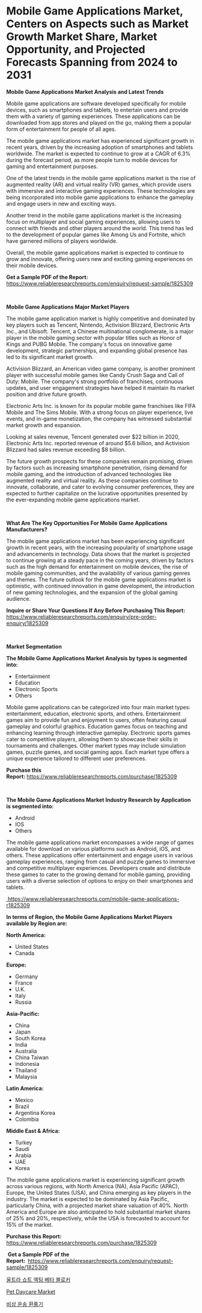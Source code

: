 <p><h1>Mobile Game Applications Market, Centers on Aspects such as Market Growth Market Share, Market Opportunity, and Projected Forecasts Spanning from 2024 to 2031</h1></p><p><strong>Mobile Game Applications Market Analysis and Latest Trends</strong></p>
<p><p>Mobile game applications are software developed specifically for mobile devices, such as smartphones and tablets, to entertain users and provide them with a variety of gaming experiences. These applications can be downloaded from app stores and played on the go, making them a popular form of entertainment for people of all ages.</p><p>The mobile game applications market has experienced significant growth in recent years, driven by the increasing adoption of smartphones and tablets worldwide. The market is expected to continue to grow at a CAGR of 6.3% during the forecast period, as more people turn to mobile devices for gaming and entertainment purposes.</p><p>One of the latest trends in the mobile game applications market is the rise of augmented reality (AR) and virtual reality (VR) games, which provide users with immersive and interactive gaming experiences. These technologies are being incorporated into mobile game applications to enhance the gameplay and engage users in new and exciting ways.</p><p>Another trend in the mobile game applications market is the increasing focus on multiplayer and social gaming experiences, allowing users to connect with friends and other players around the world. This trend has led to the development of popular games like Among Us and Fortnite, which have garnered millions of players worldwide.</p><p>Overall, the mobile game applications market is expected to continue to grow and innovate, offering users new and exciting gaming experiences on their mobile devices.</p></p>
<p><strong>Get a Sample PDF of the Report:&nbsp;</strong> <a href="https://www.reliableresearchreports.com/enquiry/request-sample/1825309">https://www.reliableresearchreports.com/enquiry/request-sample/1825309</a></p>
<p>&nbsp;</p>
<p><strong>Mobile Game Applications Major Market Players</strong></p>
<p><p>The mobile game application market is highly competitive and dominated by key players such as Tencent, Nintendo, Activision Blizzard, Electronic Arts Inc., and Ubisoft. Tencent, a Chinese multinational conglomerate, is a major player in the mobile gaming sector with popular titles such as Honor of Kings and PUBG Mobile. The company's focus on innovative game development, strategic partnerships, and expanding global presence has led to its significant market growth.</p><p>Activision Blizzard, an American video game company, is another prominent player with successful mobile games like Candy Crush Saga and Call of Duty: Mobile. The company's strong portfolio of franchises, continuous updates, and user engagement strategies have helped it maintain its market position and drive future growth.</p><p>Electronic Arts Inc. is known for its popular mobile game franchises like FIFA Mobile and The Sims Mobile. With a strong focus on player experience, live events, and in-game monetization, the company has witnessed substantial market growth and expansion.</p><p>Looking at sales revenue, Tencent generated over $22 billion in 2020, Electronic Arts Inc. reported revenue of around $5.6 billion, and Activision Blizzard had sales revenue exceeding $8 billion.</p><p>The future growth prospects for these companies remain promising, driven by factors such as increasing smartphone penetration, rising demand for mobile gaming, and the introduction of advanced technologies like augmented reality and virtual reality. As these companies continue to innovate, collaborate, and cater to evolving consumer preferences, they are expected to further capitalize on the lucrative opportunities presented by the ever-expanding mobile game applications market.</p></p>
<p>&nbsp;</p>
<p><strong>What Are The Key Opportunities For Mobile Game Applications Manufacturers?</strong></p>
<p><p>The mobile game applications market has been experiencing significant growth in recent years, with the increasing popularity of smartphone usage and advancements in technology. Data shows that the market is projected to continue growing at a steady pace in the coming years, driven by factors such as the high demand for entertainment on mobile devices, the rise of mobile gaming communities, and the availability of various gaming genres and themes. The future outlook for the mobile game applications market is optimistic, with continued innovation in game development, the introduction of new gaming technologies, and the expansion of the global gaming audience.</p></p>
<p><strong>Inquire or Share Your Questions If Any Before Purchasing This Report:</strong> <a href="https://www.reliableresearchreports.com/enquiry/pre-order-enquiry/1825309">https://www.reliableresearchreports.com/enquiry/pre-order-enquiry/1825309</a></p>
<p>&nbsp;</p>
<p><strong>Market Segmentation</strong></p>
<p><strong>The Mobile Game Applications Market Analysis by types is segmented into:</strong></p>
<p><ul><li>Entertainment</li><li>Education</li><li>Electronic Sports</li><li>Others</li></ul></p>
<p><p>Mobile game applications can be categorized into four main market types: entertainment, education, electronic sports, and others. Entertainment games aim to provide fun and enjoyment to users, often featuring casual gameplay and colorful graphics. Education games focus on teaching and enhancing learning through interactive gameplay. Electronic sports games cater to competitive players, allowing them to showcase their skills in tournaments and challenges. Other market types may include simulation games, puzzle games, and social gaming apps. Each market type offers a unique experience tailored to different user preferences.</p></p>
<p><strong>Purchase this Report:&nbsp;</strong><a href="https://www.reliableresearchreports.com/purchase/1825309">https://www.reliableresearchreports.com/purchase/1825309</a></p>
<p>&nbsp;</p>
<p><strong>The Mobile Game Applications Market Industry Research by Application is segmented into:</strong></p>
<p><ul><li>Android</li><li>IOS</li><li>Others</li></ul></p>
<p><p>The mobile game applications market encompasses a wide range of games available for download on various platforms such as Android, iOS, and others. These applications offer entertainment and engage users in various gameplay experiences, ranging from casual and puzzle games to immersive and competitive multiplayer experiences. Developers create and distribute these games to cater to the growing demand for mobile gaming, providing users with a diverse selection of options to enjoy on their smartphones and tablets.</p></p>
<p><a href="https://www.reliableresearchreports.com/mobile-game-applications-r1825309">&nbsp;https://www.reliableresearchreports.com/mobile-game-applications-r1825309</a></p>
<p><strong>In terms of Region, the Mobile Game Applications Market Players available by Region are:</strong></p>
<p>
    <p> <strong> North America: </strong>
        <ul>
            <li>United States</li>
            <li>Canada</li>
        </ul>
        </p> 
    <p> <strong> Europe: </strong>
        <ul>
            <li>Germany</li>
            <li>France</li>
            <li>U.K.</li>
            <li>Italy</li>
            <li>Russia</li>
        </ul>
        </p> 
    <p> <strong> Asia-Pacific: </strong>
        <ul>
            <li>China</li>
            <li>Japan</li>
            <li>South Korea</li>
            <li>India</li>
            <li>Australia</li>
            <li>China Taiwan</li>
            <li>Indonesia</li>
            <li>Thailand</li>
            <li>Malaysia</li>
        </ul>
        </p> 
    <p> <strong> Latin America: </strong>
        <ul>
            <li>Mexico</li>
            <li>Brazil</li>
            <li>Argentina Korea</li>
            <li>Colombia</li>
        </ul>
        </p> 
    <p> <strong> Middle East & Africa: </strong>
        <ul>
            <li>Turkey</li>
            <li>Saudi</li>
            <li>Arabia</li>
            <li>UAE</li>
            <li>Korea</li>
        </ul>
    </p>
    </p>
<p><p>The mobile game applications market is experiencing significant growth across various regions, with North America (NA), Asia Pacific (APAC), Europe, the United States (USA), and China emerging as key players in the industry. The market is expected to be dominated by Asia Pacific, particularly China, with a projected market share valuation of 40%. North America and Europe are also anticipated to hold substantial market shares of 25% and 20%, respectively, while the USA is forecasted to account for 15% of the market.</p></p>
<p><strong>Purchase this Report: </strong><a href="https://www.reliableresearchreports.com/purchase/1825309">https://www.reliableresearchreports.com/purchase/1825309</a></p>
<p>&nbsp;<strong>Get a Sample PDF of the Report:&nbsp;&nbsp;</strong><a href="https://www.reliableresearchreports.com/enquiry/request-sample/1825309">https://www.reliableresearchreports.com/enquiry/request-sample/1825309</a></p>
<p><strong></strong></p>
<p><p><a href="https://medium.com/@monserratemohr/%EA%B7%B9%EB%8B%A8%EC%A0%81%EC%9C%BC%EB%A1%9C-%EC%A7%A7%EC%9D%80-%EC%9E%91%EC%9A%A9-%EB%B2%A0%ED%83%80-%EB%B8%94%EB%A1%9C%EC%BB%A4-%EC%8B%9C%EC%9E%A5%EC%9D%98-%EC%A1%B0%EB%A7%9D-%EC%8B%9C%EC%9E%A5-%EB%8F%99%ED%96%A5-%EC%84%B1%EC%9E%A5-2024%EB%85%84%EB%B6%80%ED%84%B0-2031%EB%85%84%EA%B9%8C%EC%A7%80-%EC%98%88%EC%B8%A1%EB%90%9C-%EA%B2%83-c2c99415cecc">울트라 쇼트 액팅 베타 블로커</a></p><p><a href="https://github.com/RichRobinson5/Market-Research-Report-List-5/blob/main/pet-daycare-market.md">Pet Daycare Market</a></p><p><a href="https://github.com/sougarounis/Market-Research-Report-List-3/blob/main/909662660852.md">비상 운송 환풍기</a></p></p>